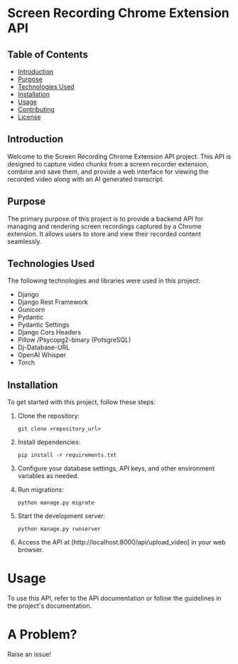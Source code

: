 # Screen Recording Chrome Extension API

## Table of Contents

- [Introduction](#introduction)
- [Purpose](#purpose)
- [Technologies Used](#technologies-used)
- [Installation](#installation)
- [Usage](#usage)
- [Contributing](#contributing)
- [License](#license)

## Introduction

Welcome to the Screen Recording Chrome Extension API project. This API is designed to capture video chunks from a screen recorder extension, combine and save them, and provide a web interface for viewing the recorded video along with an AI generated transcript.

## Purpose

The primary purpose of this project is to provide a backend API for managing and rendering screen recordings captured by a Chrome extension. It allows users to store and view their recorded content seamlessly.

## Technologies Used

The following technologies and libraries were used in this project:

- Django
- Django Rest Framework
- Gunicorn
- Pydantic
- Pydantic Settings
- Django Cors Headers
- Pillow /Psycopg2-binary (PotsgreSQL)
- Dj-Database-URL
- OpenAI Whisper
- Torch

## Installation

To get started with this project, follow these steps:

1. Clone the repository:

   
   ```git clone <repository_url>```

2. Install dependencies:
     
     ```pip install -r requirements.txt```

3. Configure your database settings, API keys, and other environment variables as needed.

4. Run migrations:

     ```python manage.py migrate```


5. Start the development server:

     ```python manage.py runserver```

6. Access the API at [http://localhost:8000/api/upload_video] in your web browser.



# Usage
To use this API, refer to the API documentation or follow the guidelines in the project's documentation.



# A Problem?
Raise an issue!